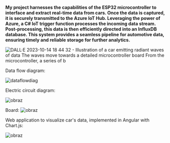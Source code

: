 **My project harnesses the capabilities of the ESP32 microcontroller to interface and extract real-time data from cars. Once the data is captured, it is securely transmitted to the Azure IoT Hub. Leveraging the power of Azure, a C# IoT trigger function processes the incoming data stream. Post-processing, this data is then efficiently directed into an InfluxDB database. This system provides a seamless pipeline for automotive data, ensuring timely and reliable storage for further analytics.**

![DALL·E 2023-10-14 18 44 32 - Illustration of a car emitting radiant waves of data  The waves move towards a detailed microcontroller board  From the microcontroller, a series of b](https://github.com/kvba1/CAN-BUS-communication-module-integrated-with-IoT/assets/128424095/1ed26d3f-1c71-43dc-8e86-7c299052062a)

Data flow diagram:

![dataflowdiag](https://github.com/kvba1/CAN-BUS-communication-module-integrated-with-IoT/assets/128424095/6896a8d6-4ceb-4bf4-a869-0e3c6638083f)

Electric circuit diagram:

![obraz](https://github.com/kvba1/CAN-BUS-communication-module-integrated-with-IoT/assets/128424095/0dcd50f1-b7e7-4bfa-a1b7-aaa975542e73)

Board:
![obraz](https://github.com/kvba1/CAN-BUS-communication-module-integrated-with-IoT/assets/128424095/b6ddb217-3d31-459f-b7bf-4f87a610fb4b)

Web application to visualize car's data, implemented in Angular with Chart.js:

![obraz](https://github.com/kvba1/CAN-BUS-communication-module-integrated-with-IoT/assets/128424095/48995e7c-ec93-461e-a724-2b5abcc3b94f)

